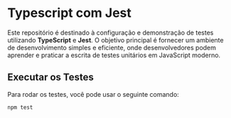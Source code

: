 # Typescript com Jest

Este repositório é destinado à configuração e demonstração de testes utilizando **TypeScript** e **Jest**. O objetivo principal é fornecer um ambiente de desenvolvimento simples e eficiente, onde desenvolvedores podem aprender e praticar a escrita de testes unitários em JavaScript moderno. 

## Executar os Testes

Para rodar os testes, você pode usar o seguinte comando:

```bash
npm test
